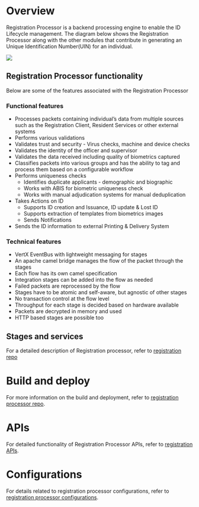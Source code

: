 # Overview

Registration Processor is a backend processing engine to enable the ID Lifecycle management. The diagram below shows the Registration Processor along with the other modules that contribute in generating an Unique Identification Number(UIN) for an individual.

![](../_images/reg_proc.png)

## Registration Processor functionality
Below are some of the features associated with the Registration Processor

### Functional features
* Processes packets containing individual’s data from multiple sources such as the Registration Client, Resident Services or other external systems
* Performs various validations
* Validates trust and security - Virus checks, machine and device checks
* Validates the identity of the officer and supervisor
* Validates the data received including quality of biometrics captured
* Classifies packets into various groups and has the ability to tag and process them based on a configurable workflow
* Performs uniqueness checks
    * Identifies duplicate applicants - demographic and biographic
    * Works with ABIS for biometric uniqueness check
    * Works with manual adjudication systems for manual deduplication
* Takes Actions on ID
    * Supports ID creation and Issuance, ID update & Lost ID
    * Supports extraction of templates from biometrics images
    * Sends Notifications
* Sends the ID information to external Printing & Delivery System

### Technical features 
* VertX EventBus with lightweight messaging for stages
* An apache camel bridge manages the flow of the packet through the stages
* Each flow has its own camel specification
* Integration stages can be added into the flow as needed
* Failed packets are reprocessed by the flow
* Stages have to be atomic and self-aware, but agnostic of other stages
* No transaction control at the flow level
* Throughput for each stage is decided based on hardware available
* Packets are decrypted in memory and used
* HTTP based stages are possible too

## Stages and services
For a detailed description of Registration processor, refer to [registration repo](https://github.com/pjoshi751/registration/tree/develop)

# Build and deploy
For more information on the build and deployment, refer to [registration processor repo](https://github.com/pjoshi751/registration/tree/develop).

# APIs
For detailed functionality of Registration Processor APIs, refer to [registration APIs](../../../api-reference/Pre-Registration-APIs.md).

# Configurations
For details related to registration processor configurations, refer to [registration processor configurations](https://github.com/pjoshi751/registration/blob/develop/docs/configuration.md).


